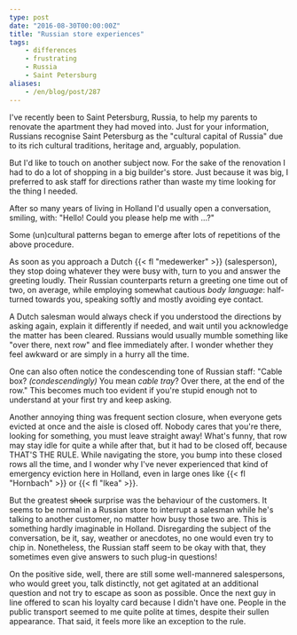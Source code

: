```yaml
---
type: post
date: "2016-08-30T00:00:00Z"
title: "Russian store experiences"
tags:
    - differences
    - frustrating
    - Russia
    - Saint Petersburg
aliases:
    - /en/blog/post/287
---
```


I've recently been to Saint Petersburg, Russia, to help my parents to renovate the apartment they had moved into. Just for your information, Russians recognise Saint Petersburg as the "cultural capital of Russia" due to its rich cultural traditions, heritage and, arguably, population.

But I'd like to touch on another subject now. For the sake of the renovation I had to do a lot of shopping in a big builder's store. Just because it was big, I preferred to ask staff for directions rather than waste my time looking for the thing I needed.

<!--more-->

After so many years of living in Holland I'd usually open a conversation, smiling, with: "Hello! Could you please help me with …?"

Some (un)cultural patterns began to emerge after lots of repetitions of the above procedure.

As soon as you approach a Dutch {{< fl "medewerker" >}} (salesperson), they stop doing whatever they were busy with, turn to you and answer the greeting loudly. Their Russian counterparts return a greeting one time out of two, on average, while employing somewhat cautious *body language*: half-turned towards you, speaking softly and mostly avoiding eye contact.

A Dutch salesman would always check if you understood the directions by asking again, explain it differently if needed, and wait until you acknowledge the matter has been cleared. Russians would usually mumble something like "over there, next row" and flee immediately after. I wonder whether they feel awkward or are simply in a hurry all the time.

One can also often notice the condescending tone of Russian staff: "Cable box? *(condescendingly)* You mean *cable tray*? Over there, at the end of the row." This becomes much too evident if you're stupid enough not to understand at your first try and keep asking.

Another annoying thing was frequent section closure, when everyone gets evicted at once and the aisle is closed off. Nobody cares that you're there, looking for something, you must leave straight away! What's funny, that row may stay idle for quite a while after that, but it had to be closed off, because THAT'S THE RULE. While navigating the store, you bump into these closed rows all the time, and I wonder why I've never experienced that kind of emergency eviction here in Holland, even in large ones like {{< fl "Hornbach" >}} or {{< fl "Ikea" >}}.

But the greatest ~~shock~~ surprise was the behaviour of the customers. It seems to be normal in a Russian store to interrupt a salesman while he's talking to another customer, no matter how busy those two are. This is something hardly imaginable in Holland. Disregarding the subject of the conversation, be it, say, weather or anecdotes, no one would even try to chip in. Nonetheless, the Russian staff seem to be okay with that, they sometimes even give answers to such plug-in questions!

On the positive side, well, there are still some well-mannered salespersons, who would greet you, talk distinctly, not get agitated at an additional question and not try to escape as soon as possible. Once the next guy in line offered to scan his loyalty card because I didn't have one. People in the public transport seemed to me quite polite at times, despite their sullen appearance. That said, it feels more like an exception to the rule.
